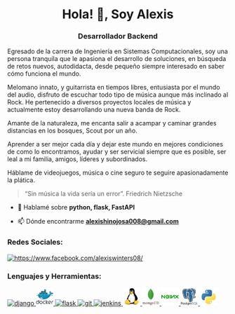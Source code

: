 <h1 align="center">Hola! 👋, Soy Alexis</h1>
<h3 align="center">Desarrollador Backend</h3>

Egresado de la carrera de Ingeniería en Sistemas Computacionales, soy una persona tranquila que le apasiona el desarrollo de soluciones, en búsqueda de retos nuevos, autodidacta, desde pequeño siempre interesado en saber cómo funciona el mundo.

Melomano innato, y guitarrista en tiempos libres, entusiasta por el mundo del audio, disfruto de escuchar todo tipo de música aunque más inclinado al Rock. He pertenecido a diversos proyectos locales de música y actualmente estoy desarrollando una nueva banda de Rock.

Amante de la naturaleza, me encanta salir a acampar y caminar grandes distancias en los bosques, Scout por un año. 

Aprender a ser mejor cada día y dejar este mundo en mejores condiciones de como lo encontramos, ayudar y ser servicial siempre que es posible, ser leal a mi familia, amigos, líderes y subordinados.

Háblame de videojuegos, música o cine seguro te seguire apasionadamente la plática.

> “Sin música la vida sería un error”. Friedrich Nietzsche



- 💬 Hablamé sobre **python, flask, FastAPI**

- 📫 Dónde encontrarme **alexishinojosa008@gmail.com**

<h3 align="left">Redes Sociales:</h3>
<p align="left">
<a href="https://fb.com/https://www.facebook.com/alexiswinters08/" target="blank"><img align="center" src="https://raw.githubusercontent.com/rahuldkjain/github-profile-readme-generator/master/src/images/icons/Social/facebook.svg" alt="https://www.facebook.com/alexiswinters08/" height="30" width="40" /></a>
</p>

<h3 align="left">Lenguajes y Herramientas:</h3>
<p align="left"> <a href="https://www.djangoproject.com/" target="_blank" rel="noreferrer"> <img src="https://cdn.worldvectorlogo.com/logos/django.svg" alt="django" width="40" height="40"/> </a> <a href="https://www.docker.com/" target="_blank" rel="noreferrer"> <img src="https://raw.githubusercontent.com/devicons/devicon/master/icons/docker/docker-original-wordmark.svg" alt="docker" width="40" height="40"/> </a> <a href="https://flask.palletsprojects.com/" target="_blank" rel="noreferrer"> <img src="https://www.vectorlogo.zone/logos/pocoo_flask/pocoo_flask-icon.svg" alt="flask" width="40" height="40"/> </a> <a href="https://git-scm.com/" target="_blank" rel="noreferrer"> <img src="https://www.vectorlogo.zone/logos/git-scm/git-scm-icon.svg" alt="git" width="40" height="40"/> </a> <a href="https://www.jenkins.io" target="_blank" rel="noreferrer"> <img src="https://www.vectorlogo.zone/logos/jenkins/jenkins-icon.svg" alt="jenkins" width="40" height="40"/> </a> <a href="https://www.linux.org/" target="_blank" rel="noreferrer"> <img src="https://raw.githubusercontent.com/devicons/devicon/master/icons/linux/linux-original.svg" alt="linux" width="40" height="40"/> </a> <a href="https://www.mongodb.com/" target="_blank" rel="noreferrer"> <img src="https://raw.githubusercontent.com/devicons/devicon/master/icons/mongodb/mongodb-original-wordmark.svg" alt="mongodb" width="40" height="40"/> </a> <a href="https://www.nginx.com" target="_blank" rel="noreferrer"> <img src="https://raw.githubusercontent.com/devicons/devicon/master/icons/nginx/nginx-original.svg" alt="nginx" width="40" height="40"/> </a> <a href="https://www.postgresql.org" target="_blank" rel="noreferrer"> <img src="https://raw.githubusercontent.com/devicons/devicon/master/icons/postgresql/postgresql-original-wordmark.svg" alt="postgresql" width="40" height="40"/> </a> <a href="https://www.python.org" target="_blank" rel="noreferrer"> <img src="https://raw.githubusercontent.com/devicons/devicon/master/icons/python/python-original.svg" alt="python" width="40" height="40"/> </a> </p>
